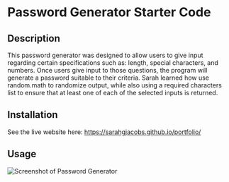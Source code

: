 # Password Generator Starter Code

## Description

This password generator was designed to allow users to give input regarding certain specifications such as: length, special characters, and numbers. Once users give input to those questions, the program will  generate a password suitable to their criteria.
Sarah learned how use random.math to randomize output, while also using a required characters list to ensure that at least one of each of the selected inputs is returned.  

## Installation

See the live website here: https://sarahgjacobs.github.io/portfolio/

## Usage

![Screenshot of Password Generator](./friendly-parakeet/Develop/Screen%20Shot%202022-11-10%20at%205.22.05%20PM.png "Sarah Jacobs' Password Generator")